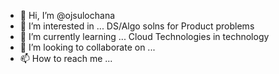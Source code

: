 - 👋 Hi, I’m @ojsulochana
- 👀 I’m interested in ... DS/Algo solns for Product problems
- 🌱 I’m currently learning ... Cloud Technologies in technology
- 💞️ I’m looking to collaborate on ...
- 📫 How to reach me ...

<!---
ojsulochana/ojsulochana is a ✨ special ✨ repository because its `README.md` (this file) appears on your GitHub profile.
You can click the Preview link to take a look at your changes.
--->
